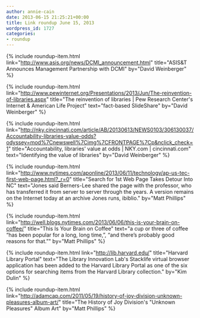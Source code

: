 ```yaml
---
author: annie-cain
date: 2013-06-15 21:25:21+00:00
title: Link roundup June 15, 2013
wordpress_id: 1727
categories:
- roundup
---
```


{% include roundup-item.html
  link="http://www.asis.org/news/DCMI_announcement.html"
  title="ASIS&T Announces Management Partnership with DCMI"
  by="David Weinberger"
%}

{% include roundup-item.html
  link="http://www.pewinternet.org/Presentations/2013/Jun/The-reinvention-of-libraries.aspx"
  title="The reinvention of libraries | Pew Research Center's Internet & American Life Project"
  text="fact-based SlideShare"
  by="David Weinberger"
%}

{% include roundup-item.html
  link="http://nky.cincinnati.com/article/AB/20130613/NEWS0103/306130037/Accountability-libraries-value-odds?odyssey=mod%7Cnewswell%7Cimg%7CFRONTPAGE%7Cp&nclick_check=1"
  title="Accountability, libraries' value at odds | NKY.com | cincinnati.com"
  text="Identifying the value of libraries"
  by="David Weinberger"
%}

{% include roundup-item.html
  link="http://www.nytimes.com/aponline/2013/06/11/technology/ap-us-tec-first-web-page.html?_r=0"
  title="Search for 1st Web Page Takes Detour Into NC"
  text="Jones said Berners-Lee shared the page with the professor, who has transferred it from server to server through the years. A version remains on the Internet today at an archive Jones runs, ibiblio."
  by="Matt Phillips"
%}

{% include roundup-item.html
  link="http://well.blogs.nytimes.com/2013/06/06/this-is-your-brain-on-coffee/"
  title="This Is Your Brain on Coffee"
  text="a cup or three of coffee “has been popular for a long, long time,”, “and there’s probably good reasons for that.”"
  by="Matt Phillips"
%}

{% include roundup-item.html
  link="http://lib.harvard.edu/"
  title="Harvard Library Portal"
  text="The Library Innovation Lab's Stacklife virtual browser application has been added to the Harvard Library Portal as one of the six options for searching items from the Harvard Library collection."
  by="Kim Dulin"
%}

{% include roundup-item.html
  link="http://adamcap.com/2011/05/19/history-of-joy-division-unknown-pleasures-album-art/"
  title="The History of Joy Division's \"Unknown Pleasures\" Album Art"
  by="Matt Phillips"
%}

